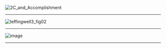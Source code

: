 ![2C_and_Accomplishment](https://upload.wikimedia.org/wikipedia/commons/c/c0/TEAF_Work_Products_for_EA_Direction%2C_Description%2C_and_Accomplishment.jpg)


----------------

![leffingwell3_fig02](https://ptgmedia.pearsoncmg.com/imprint_downloads/informit/IMAGES/leffingwell3_fig02.jpg)

-----------
![image](https://www.agilerising.com/wp-content/uploads/2021/06/image.png)

------------
